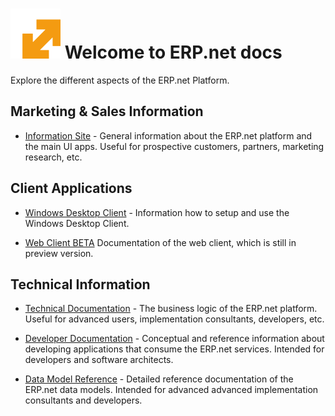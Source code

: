 # ![alt text](https://github.com/ErpNetDocs/info/blob/main/logo-docs.svg) Welcome to ERP.net docs

Explore the different aspects of the ERP.net Platform.

## Marketing & Sales Information

* [Information Site](https://docs.erp.net/info) - 
General information about the ERP.net platform and the main UI apps.
Useful for prospective customers, partners, marketing research, etc.

## Client Applications

* [Windows Desktop Client](https://docs.erp.net/winclient) - 
Information how to setup and use the Windows Desktop Client.

* [Web Client BETA](https://docs.erp.net/webclient)
Documentation of the web client, which is still in preview version.

## Technical Information

* [Technical Documentation](https://docs.erp.net/tech) - 
The business logic of the ERP.net platform.
Useful for advanced users, implementation consultants, developers, etc.

* [Developer Documentation](https://docs.erp.net/dev) - 
Conceptual and reference information about developing applications that consume the ERP.net services.
Intended for developers and software architects.

* [Data Model Reference](https://docs.erp.net/model) - 
Detailed reference documentation of the ERP.net data models.
Intended for advanced advanced implementation consultants and developers.
